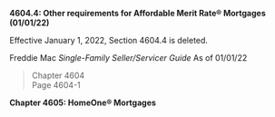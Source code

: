 **4604.4: Other requirements for Affordable Merit Rate® Mortgages
(01/01/22)**

Effective January 1, 2022, Section 4604.4 is deleted.

Freddie Mac *Single-Family Seller/Servicer Guide* As of 01/01/22

> Chapter 4604\
> Page 4604-1

**Chapter 4605: HomeOne® Mortgages**